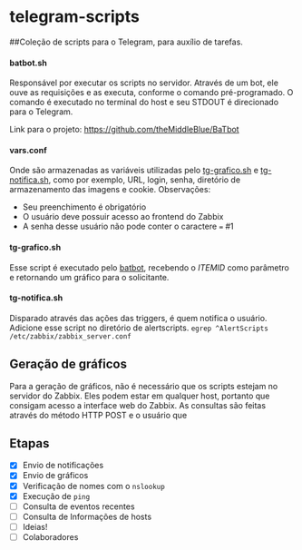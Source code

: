 # telegram-scripts

##Coleção de scripts para o Telegram, para auxílio de tarefas.

#### batbot.sh
Responsável por executar os scripts no servidor. Através de um bot, ele ouve as requisições e as executa, conforme o comando pré-programado. O comando é executado no terminal do host e seu STDOUT é direcionado para o Telegram.

Link para o projeto: https://github.com/theMiddleBlue/BaTbot

#### vars.conf
Onde são armazenadas as variáveis utilizadas pelo [tg-grafico.sh](https://github.com/rauhmaru/telegram-scripts/blob/master/tg-grafico.sh) e [tg-notifica.sh](https://github.com/rauhmaru/telegram-scripts/blob/master/tg-notifica.sh), como por exemplo, URL, login, senha, diretório de armazenamento das imagens e cookie.
Observações:
* Seu preenchimento é obrigatório
* O usuário deve possuir acesso ao frontend do Zabbix
* A senha desse usuário não pode conter o caractere ```=``` #1

#### tg-grafico.sh
Esse script é executado pelo [batbot](https://github.com/rauhmaru/telegram-scripts/blob/master/batbot.sh), recebendo o *ITEMID* como parâmetro e retornando um gráfico para o solicitante.

#### tg-notifica.sh
Disparado através das ações das triggers, é quem notifica o usuário.
Adicione esse script no diretório de alertscripts.
```egrep ^AlertScripts /etc/zabbix/zabbix_server.conf```

## Geração de gráficos
Para a geração de gráficos, não é necessário que os scripts estejam no servidor do Zabbix. Eles podem estar em qualquer host, portanto que consigam acesso a interface web do Zabbix. As consultas são feitas através do método HTTP POST e o usuário que 

## Etapas
- [x] Envio de notificações
- [x] Envio de gráficos
- [x] Verificação de nomes com o ```nslookup```
- [x] Execução de ```ping```
- [ ] Consulta de eventos recentes
- [ ] Consulta de Informações de hosts
- [ ] Ideias!
- [ ] Colaboradores
